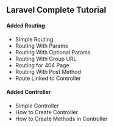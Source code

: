 <h2>Laravel Complete Tutorial</h2>

<h4>Added Routing</h4>
<ul>
<li>Simple Routing</li>
<li>Routing With Params</li>
<li>Routing With Optional Params</li>
<li>Routing With Group URL</li>
<li>Routing for 404 Page</li>
<li>Routing With Post Method</li>
<li>Route Linked to Controller</li>
</ul>
<h4>Added Controller</h4>
<ul>
<li>Simple Controller</li>
<li>How to Create Controller</li>
<li>How to Create Methods in Controller</li>
</ul>